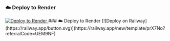 ### ☁️ Deploy to Render
<a href="https://render.com/deploy?repo=https://github.com/render-examples/tailscale/tree/main">
  <img src="https://render.com/images/deploy-to-render-button.svg" alt="Deploy to Render">
</a>
### ☁️ Deploy to Render
[![Deploy on Railway](https://railway.app/button.svg)](https://railway.app/new/template/prX7No?referralCode=UEM9NF)
